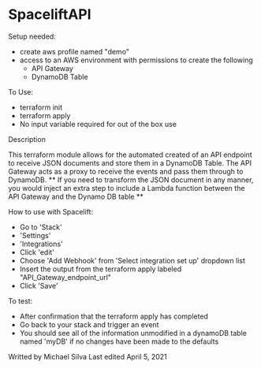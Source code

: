 # SpaceliftAPI

Setup needed:

  - create aws profile named "demo"
  - access to an AWS environment with permissions to create the following
    - API Gateway
    - DynamoDB Table  

To Use:

  - terraform init
  - terraform apply
  - No input variable required for out of the box use

Description

This terraform module allows for the automated created of an API endpoint to receive JSON documents and store them in a DynamoDB Table.
The API Gateway acts as a proxy to receive the events and pass them through to DynamoDB.
** If you need to transform the JSON document in any manner, you would inject an extra step to include a Lambda function between the API Gateway and the Dynamo DB table **

How to use with Spacelift:

  - Go to 'Stack'
  - 'Settings'
  - 'Integrations'
  - Click 'edit'
  - Choose 'Add Webhook' from 'Select integration set up' dropdown list
  - Insert the output from the terraform apply labeled "API_Gateway_endpoint_url"
  - Click 'Save'

To test:

  - After confirmation that the terraform apply has completed
  - Go back to your stack and trigger an event
  - You should see all of the information unmodified in a dynamoDB table named 'myDB' if no changes have been made to the defaults
 
 
 Writted by Michael Silva 
 Last edited April 5, 2021
